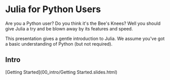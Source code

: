 # Julia for Python Users

Are you a Python user? Do you think it's the Bee's Knees? Well you should give
Julia a try and be blown away by its features and speed.

This presentation gives a gentle introduction to Julia. We assume you've got a
basic understanding of Python (but not required).

## Intro

[Getting Started](00_intro/Getting Started.slides.html)
